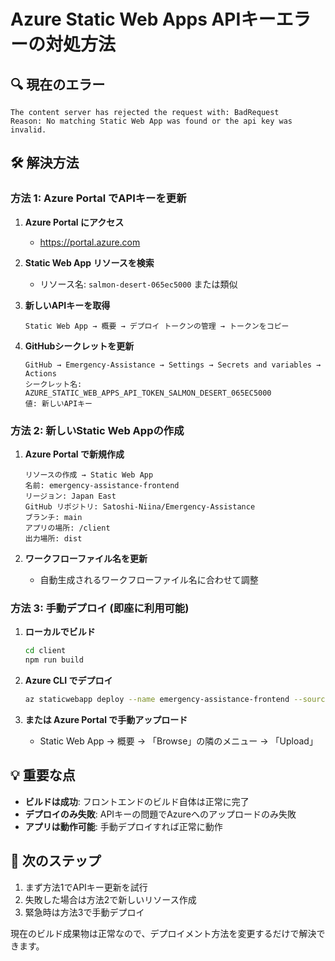# Azure Static Web Apps APIキーエラーの対処方法

## 🔍 現在のエラー

```
The content server has rejected the request with: BadRequest
Reason: No matching Static Web App was found or the api key was invalid.
```

## 🛠️ 解決方法

### 方法 1: Azure Portal でAPIキーを更新

1. **Azure Portal にアクセス**
   - https://portal.azure.com

2. **Static Web App リソースを検索**
   - リソース名: `salmon-desert-065ec5000` または類似

3. **新しいAPIキーを取得**
   ```
   Static Web App → 概要 → デプロイ トークンの管理 → トークンをコピー
   ```

4. **GitHubシークレットを更新**
   ```
   GitHub → Emergency-Assistance → Settings → Secrets and variables → Actions
   シークレット名: AZURE_STATIC_WEB_APPS_API_TOKEN_SALMON_DESERT_065EC5000
   値: 新しいAPIキー
   ```

### 方法 2: 新しいStatic Web Appの作成

1. **Azure Portal で新規作成**
   ```
   リソースの作成 → Static Web App
   名前: emergency-assistance-frontend
   リージョン: Japan East
   GitHub リポジトリ: Satoshi-Niina/Emergency-Assistance
   ブランチ: main
   アプリの場所: /client
   出力場所: dist
   ```

2. **ワークフローファイル名を更新**
   - 自動生成されるワークフローファイル名に合わせて調整

### 方法 3: 手動デプロイ (即座に利用可能)

1. **ローカルでビルド**
   ```bash
   cd client
   npm run build
   ```

2. **Azure CLI でデプロイ**
   ```bash
   az staticwebapp deploy --name emergency-assistance-frontend --source-location ./client/dist
   ```

3. **または Azure Portal で手動アップロード**
   - Static Web App → 概要 → 「Browse」の隣のメニュー → 「Upload」

## 💡 重要な点

- **ビルドは成功**: フロントエンドのビルド自体は正常に完了
- **デプロイのみ失敗**: APIキーの問題でAzureへのアップロードのみ失敗
- **アプリは動作可能**: 手動デプロイすれば正常に動作

## 🔄 次のステップ

1. まず方法1でAPIキー更新を試行
2. 失敗した場合は方法2で新しいリソース作成
3. 緊急時は方法3で手動デプロイ

現在のビルド成果物は正常なので、デプロイメント方法を変更するだけで解決できます。
